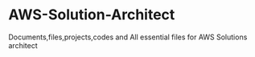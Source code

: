 # AWS-Solution-Architect
Documents,files,projects,codes and All essential files for AWS Solutions architect
